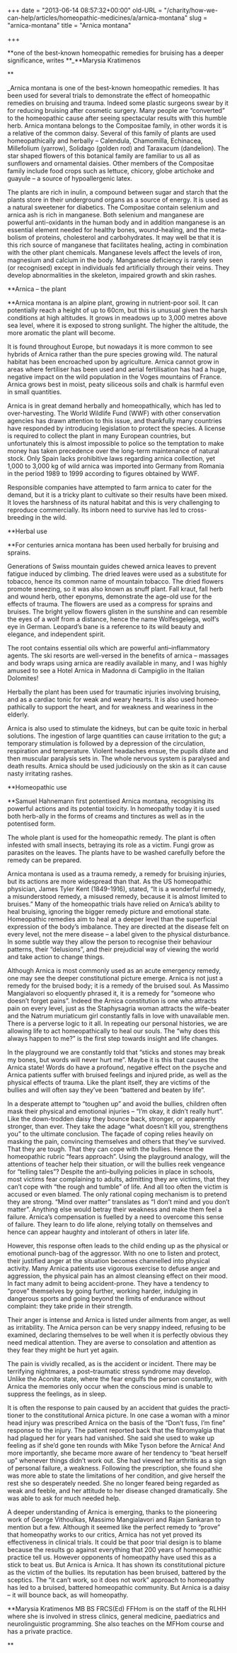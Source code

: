 +++
date = "2013-06-14 08:57:32+00:00"
old-URL = "/charity/how-we-can-help/articles/homeopathic-medicines/a/arnica-montana"
slug = "arnica-montana"
title = "Arnica montana"

+++

**one of the best-known homeopathic remedies for bruising has a deeper significance, writes **_**Marysia Kratimenos

**

_Arnica montana is one of the best-known homeopathic remedies. It has been used for several trials to demonstrate the effect of homeopathic remedies on bruising and trauma. Indeed some plastic surgeons swear by it for reducing bruising after cosmetic surgery. Many people are “converted” to the homeopathic cause after seeing spec­tacular results with this humble herb. Arnica montana belongs to the Compo­sitae family, in other words it is a rela­tive of the common daisy. Several of this family of plants are used homeopathi­cally and herbally – Calendula, Chamo­milla, Echinacea, Millefolium (yarrow), Solidago (golden rod) and Taraxacum (dandelion). The star shaped flowers of this botanical family are familiar to us all as sunflowers and ornamental daisies. Other members of the Compositae family include food crops such as lettuce, chicory, globe artichoke and guayule – a source of hypoallergenic latex.

The plants are rich in inulin, a com­pound between sugar and starch that the plants store in their underground organs as a source of energy. It is used as a natural sweetener for diabetics. The Compositae contain selenium and arnica ash is rich in manganese. Both selenium and man­ganese are powerful anti-oxidants in the human body and in addition manganese is an essential element needed for healthy bones, wound-healing, and the meta­bolism of proteins, cholesterol and carbo­hydrates. It may well be that it is this rich source of manganese that facilitates healing, acting in combination with the other plant chemicals. Manganese levels affect the levels of iron, magnesium and calcium in the body. Manganese defic­iency is rarely seen (or recognised) except in individuals fed artificially through their veins. They develop abnormalities in the skeleton, impaired growth and skin rashes.

**Arnica – the plant

**Arnica montana is an alpine plant, grow­ing in nutrient-poor soil. It can poten­tially reach a height of up to 60cm, but this is unusual given the harsh conditions at high altitudes. It grows in meadows up to 3,000 metres above sea level, where it is exposed to strong sunlight. The higher the altitude, the more aro­matic the plant will become.

It is found throughout Europe, but nowadays it is more common to see hybrids of Arnica rather than the pure species growing wild. The natural habitat has been encroached upon by agricul­ture. Arnica cannot grow in areas where fertiliser has been used and aerial fertil­isation has had a huge, negative impact on the wild population in the Voges mountains of France. Arnica grows best in moist, peaty siliceous soils and chalk is harmful even in small quantities.

Arnica is in great demand herbally and homeopathically, which has led to over-harvesting. The World Wildlife Fund (WWF) with other conservation agen­cies has drawn attention to this issue, and thankfully many countries have responded by introducing legislation to protect the species. A license is required to collect the plant in many European countries, but unfortunately this is almost impossible to police so the temptation to make money has taken precedence over the long-term maintenance of natural stock. Only Spain lacks prohibitive laws regarding arnica collection, yet 1,000 to 3,000 kg of wild arnica was imported into Germany from Romania in the period 1989 to 1999 according to figures obtained by WWF.

Responsible companies have attempt­ed to farm arnica to cater for the demand, but it is a tricky plant to cultivate so their results have been mixed. It loves the harshness of its natural habitat and this is very challenging to reproduce com­mercially. Its inborn need to survive has led to cross-breeding in the wild.

**Herbal use

**For centuries arnica montana has been used herbally for bruising and sprains.

Generations of Swiss mountain guides chewed arnica leaves to prevent fatigue induced by climbing. The dried leaves were used as a substitute for tobacco, hence its common name of mountain tobacco. The dried flowers promote sneezing, so it was also known as snuff plant. Fall kraut, fall herb and wound herb, other eponyms, demon­strate the age-old use for the effects of trauma. The flowers are used as a com­press for sprains and bruises. The bright yellow flowers glisten in the sunshine and can resemble the eyes of a wolf from a distance, hence the name Wolfesgelega, wolf’s eye in German. Leopard’s bane is a reference to its wild beauty and elegance, and independent spirit.

The root contains essential oils which are powerful anti–inflammatory agents. The ski resorts are well-versed in the benefits of arnica – massages and body wraps using arnica are readily available in many, and I was highly amused to see a Hotel Arnica in Madonna di Cam­piglio in the Italian Dolomites!

Herbally the plant has been used for traumatic injuries involving bruising, and as a cardiac tonic for weak and weary hearts. It is also used homeo­pathically to support the heart, and for weakness and weariness in the elderly.

Arnica is also used to stimulate the kidneys, but can be quite toxic in herbal solutions. The ingestion of large quanti­ties can cause irritation to the gut; a temp­orary stimulation is followed by a depres­sion of the circulation, respiration and temperature. Violent headaches ensue, the pupils dilate and then muscular par­alysis sets in. The whole nervous system is paralysed and death results. Arnica should be used judiciously on the skin as it can cause nasty irritating rashes.

**Homeopathic use

**Samuel Hahnemann first potentised Arnica montana, recognising its power­ful actions and its potential toxicity. In homeopathy today it is used both herb-ally in the forms of creams and tinctures as well as in the potentised form.

The whole plant is used for the hom­eopathic remedy. The plant is often infested with small insects, betraying its role as a victim. Fungi grow as parasites on the leaves. The plants have to be washed carefully before the remedy can be prepared.

Arnica montana is used as a trauma remedy, a remedy for bruising injuries, but its actions are more widespread than that. As the US homeopathic physician, James Tyler Kent (1849-1916), stated, “It is a wonderful remedy, a misunder­stood remedy, a misused remedy, because it is almost limited to bruises.” Many of the homeopathic trials have relied on Arnica’s ability to heal bruising, ignoring the bigger remedy picture and emotional state. Homeopathic remedies aim to heal at a deeper level than the superficial expression of the body’s imbalance. They are directed at the disease felt on every level, not the mere disease – a label given to the physical disturbance. In some subtle way they allow the person to recognise their behaviour patterns, their “delusions”, and their prejudicial way of viewing the world and take action to change things.

Although Arnica is most commonly used as an acute emergency remedy, one may see the deeper constitutional picture emerge. Arnica is not just a remedy for the bruised body; it is a remedy of the bruised soul. As Massimo Mangialavori so eloquently phrased it, it is a remedy for “someone who doesn’t forget pains”. Indeed the Arnica constitution is one who attracts pain on every level, just as the Staphysagria woman attracts the wife-beater and the Natrum muriaticum girl constantly falls in love with unavail­able men. There is a perverse logic to it all. In repeating our personal histories, we are allowing life to act homeopath­ically to heal our souls. The “why does this always happen to me?” is the first step towards insight and life changes.

In the playground we are constantly told that “sticks and stones may break my bones, but words will never hurt me”. Maybe it is this that causes the Arnica state! Words do have a profound, negative effect on the psyche and Arnica patients suffer with bruised feelings and injured pride, as well as the physical effects of trauma. Like the plant itself, they are victims of the bullies and will often say they’ve been “battered and beaten by life”.

In a desperate attempt to “toughen up” and avoid the bullies, children often mask their physical and emotional injuries – “I’m okay, it didn’t really hurt”. Like the down-trodden daisy they bounce back, stronger, or apparently stronger, than ever. They take the adage “what doesn’t kill you, strengthens you” to the ultimate conclusion. The façade of cop­ing relies heavily on masking the pain, convincing themselves and others that they’ve survived. That they are tough. That they can cope with the bullies. Hence the homeopathic rubric “fears approach”. Using the playground an­alogy, will the attentions of teacher help their situation, or will the bullies reek vengeance for “telling tales”? Despite the anti–bullying policies in place in schools, most victims fear complaining to adults, admitting they are victims, that they can’t cope with “the rough and tumble” of life. And all too often the victim is accused or even blamed. The only rational coping mechanism is to pretend they are strong. “Mind over matter” translates as “I don’t mind and you don’t matter”. Anything else would betray their weakness and make them feel a failure. Arnica’s compensation is fuelled by a need to overcome this sense of failure. They learn to do life alone, relying totally on themselves and hence can appear haughty and intolerant of others in later life.

However, this response often leads to the child ending up as the physical or emotional punch-bag of the aggressor. With no one to listen and protect, their justified anger at the situation becomes channelled into physical activity. Many Arnica patients use vigorous exercise to defuse anger and aggression, the physical pain has an almost cleansing effect on their mood. In fact many admit to being accident-prone. They have a tendency to “prove” themselves by going further, working harder, indulging in dangerous sports and going beyond the limits of endurance without complaint: they take pride in their strength.

Their anger is intense and Arnica is listed under ailments from anger, as well as irritability. The Arnica person can be very snappy indeed, refusing to be exam­ined, declaring themselves to be well when it is perfectly obvious they need medical attention. They are averse to consolation and attention as they fear they might be hurt yet again.

The pain is vividly recalled, as is the accident or incident. There may be terrify­ing nightmares, a post–traumatic stress syndrome may develop. Unlike the Aconite state, where the fear engulfs the person constantly, with Arnica the memories only occur when the conscious mind is unable to suppress the feelings, as in sleep.

It is often the response to pain caused by an accident that guides the practi­tioner to the constitutional Arnica pic­ture. In one case a woman with a minor head injury was prescribed Arnica on the basis of the “Don’t fuss, I’m fine” response to the injury. The patient reported back that the fibromyalgia that had plagued her for years had vanished. She said she used to wake up feeling as if she’d gone ten rounds with Mike Tyson before the Arnica! And more importantly, she became more aware of her tendency to “beat herself up” when­ever things didn’t work out. She had viewed her arthritis as a sign of personal failure, a weakness. Following the pre­scription, she found she was more able to state the limitations of her condition, and give herself the rest she so desper­ately needed. She no longer feared being regarded as weak and feeble, and her attitude to her disease changed dramatically. She was able to ask for much needed help.

A deeper understanding of Arnica is emerging, thanks to the pioneering work of George Vithoulkas, Massimo Mangialavori and Rajan Sankaran to mention but a few. Although it seemed like the perfect remedy to “prove” that homeopathy works to our critics, Arnica has not yet proved its effectiveness in clinical trials. It could be that poor trial design is to blame because the results go against everything that 200 years of homeopathic practice tell us. However opponents of homeopathy have used this as a stick to beat us. But Arnica is Arnica. It has shown its constitutional picture as the victim of the bullies. Its reputation has been bruised, battered by the sceptics. The “it can’t work, so it does not work” approach to homeo­pathy has led to a bruised, battered homeopathic community. But Arnica is a daisy – it will bounce back, as will homeopathy.

**Marysia Kratimenos MB BS FRCS(Ed) FFHom is on the staff of the RLHH where she is involved in stress clinics, general medicine, paediatrics and neurolinguistic programming. She also teaches on the MFHom course and has a private practice.

**
